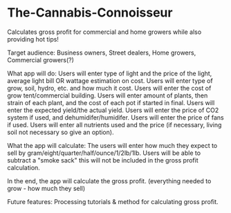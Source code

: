 # The-Cannabis-Connoisseur
Calculates gross profit for commercial and home growers while also providing hot tips!

Target audience:
Business owners,
Street dealers,
Home growers,
Commercial growers(?)


What app will do: 
Users will enter type of light and the price of the light, average light bill OR wattage estimation on cost.
Users will enter type of grow, soil, hydro, etc. and how much it cost.
Users will enter the cost of grow tent/commercial building.
Users will enter amount of plants, then strain of each plant, and the cost of each pot if started in final.
Users will enter the expected yield/the actual yield.
Users will enter the price of CO2 system if used, and dehumidifer/humidifer.
Users will enter the price of fans if used.
Users will enter all nutrients used and the price (if necessary, living soil not necessary so give an option).

What the app will calculate:
The users will enter how much they expect to sell by gram/eight/quarter/half/ounce/1/2lb/1lb.
Users will be able to subtract a "smoke sack" this will not be included in the gross profit calculation.


In the end, the app will calculate the gross profit. (everything needed to grow - how much they sell)





Future features:
Processing tutorials & method for calculating gross profit.
